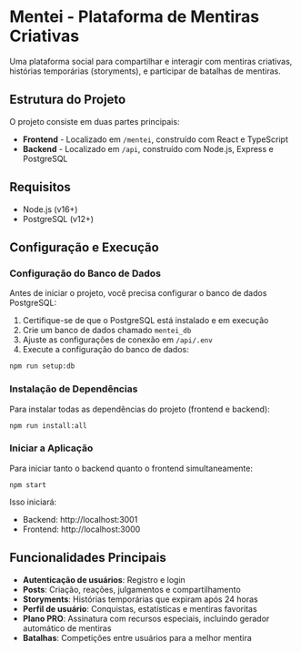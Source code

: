 # Mentei - Plataforma de Mentiras Criativas

Uma plataforma social para compartilhar e interagir com mentiras criativas, histórias temporárias (storyments), e participar de batalhas de mentiras.

## Estrutura do Projeto

O projeto consiste em duas partes principais:

* **Frontend** - Localizado em `/mentei`, construído com React e TypeScript
* **Backend** - Localizado em `/api`, construído com Node.js, Express e PostgreSQL

## Requisitos

* Node.js (v16+)
* PostgreSQL (v12+)

## Configuração e Execução

### Configuração do Banco de Dados

Antes de iniciar o projeto, você precisa configurar o banco de dados PostgreSQL:

1. Certifique-se de que o PostgreSQL está instalado e em execução
2. Crie um banco de dados chamado `mentei_db`
3. Ajuste as configurações de conexão em `/api/.env`
4. Execute a configuração do banco de dados:

```
npm run setup:db
```

### Instalação de Dependências

Para instalar todas as dependências do projeto (frontend e backend):

```
npm run install:all
```

### Iniciar a Aplicação

Para iniciar tanto o backend quanto o frontend simultaneamente:

```
npm start
```

Isso iniciará:
* Backend: http://localhost:3001
* Frontend: http://localhost:3000

## Funcionalidades Principais

* **Autenticação de usuários**: Registro e login
* **Posts**: Criação, reações, julgamentos e compartilhamento
* **Storyments**: Histórias temporárias que expiram após 24 horas
* **Perfil de usuário**: Conquistas, estatísticas e mentiras favoritas
* **Plano PRO**: Assinatura com recursos especiais, incluindo gerador automático de mentiras
* **Batalhas**: Competições entre usuários para a melhor mentira 